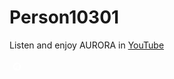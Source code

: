 <html lang="ru">
<head>
  <meta charset="UTF-8">
  <title>Мой сайт</title>
  <link rel="stylesheet" href="css/style.css">
<link rel="stylesheet" href="https://cdnjs.cloudflare.com/ajax/libs/font-awesome/6.4.2/css/all.min.css">
</head>
<body>
  <div class="content">
    <h1>Person10301</h1>
    <p>Listen and enjoy AURORA in <a href="https://youtube.com/@auroramusic" class="link">YouTube</a></p>
  </div>
  <div class="button-container">
    <a href="https://t.me/person10301" class="button"><i class="fab fa-telegram-plane"></i></a>
    <a href="https://vk.com/person10301" class="button"><i class="fab fa-vk"></i></a>
    <a href="https://4pda.to/forum/index.php?showuser=9050872" class="button">
      <svg class="custom-icon" width="24" height="24" viewBox="0 0 108 108" xmlns="http://www.w3.org/2000/svg">
        <path fill="#FFFFFF" d="m54 25a29 29 0 1 0 29 29 29 29 0 0 0-29-29zm13.69 45.92h-11.69l-.08-6.4h-20.45v-10l15.33-17.44h16.89z"/>
        <path fill="#FFFFFF" d="m47.16 56.6 8.59.01v-9.56z"/>
      </svg>
    </a>
    <a href="https://github.com/person10301" class="button"><i class="fab fa-github"></i></a>
  </div>
</body>
</html>
